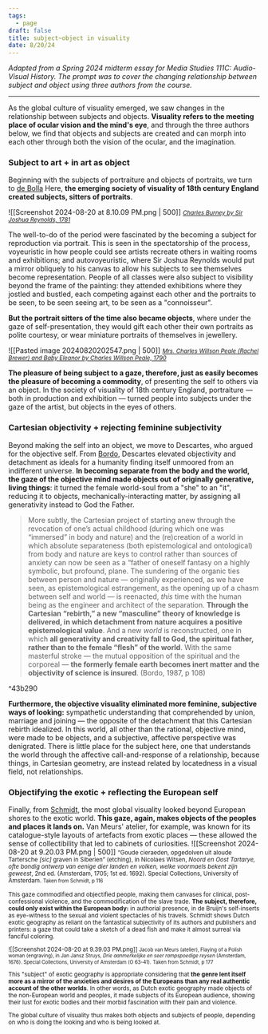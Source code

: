 ```yaml
---
tags:
  - page
draft: false
title: subject~object in visuality
date: 8/20/24
---
```

*Adapted from a Spring 2024 midterm essay for Media Studies 111C: Audio-Visual History. The prompt was to cover the changing relationship between subject and object using three authors from the course.*

----

As the global culture of visuality emerged, we saw changes in the relationship between subjects and objects. **Visuality refers to the meeting place of ocular vision and the mind's eye**, and through the three authors below, we find that objects and subjects are created and can morph into each other through both the vision of the ocular, and the imagination. 

### Subject to art + in art as object
Beginning with the subjects of portraiture and objects of portraits, we turn to [de Bolla](https://www-sup.stanford.edu/books/title/?id=1756) Here, **the emerging society of visuality of 18th century England created subjects, sitters of portraits**. 

![[Screenshot 2024-08-20 at 8.10.09 PM.png | 500]]
*[<small><em>Charles Burney</em> by Sir Joshua Reynolds, 1781</small>](https://www.npg.org.uk/collections/search/portrait/mw00944/Charles-Burney)*

The well-to-do of the period were fascinated by the becoming a subject for reproduction via portrait. This is seen in the spectatorship of the process, voyeuristic in how people could see artists recreate others in waiting rooms and exhibitions; and autovoyeuristic, where Sir Joshua Reynolds would put a mirror obliquely to his canvas to allow his subjects to see themselves become representation. People of all classes were also subject to visibility beyond the frame of the painting: they attended exhibitions where they jostled and bustled, each competing against each other and the portraits to be seen, to be seen seeing art, to be seen as a "connoisseur". 

**But the portrait sitters of the time also became objects**, where under the gaze of self-presentation, they would gift each other their own portraits as polite courtesy, or wear miniature portraits of themselves in jewellery. 

![[Pasted image 20240820202547.png  | 500]]
*[<small><em>Mrs. Charles Willson Peale (Rachel Brewer) and Baby Eleanor</em> by Charles Willson Peale, 1790</small>](https://www.metmuseum.org/art/collection/search/15126)*

**The pleasure of being subject to a gaze, therefore, just as easily becomes the pleasure of becoming a commodity**, of presenting the self to others via an object. In the society of visuality of 18th century England, portraiture — both in production and exhibition — turned people into subjects under the gaze of the artist, but objects in the eyes of others.

### Cartesian objectivity + rejecting feminine subjectivity
Beyond making the self into an object, we move to Descartes, who argued for the objective self. From [Bordo](https://sunypress.edu/Books/T/The-Flight-to-Objectivity), Descartes elevated objectivity and detachment as ideals for a humanity finding itself unmoored from an indifferent universe. **In becoming separate from the body and the world, the gaze of the objective mind made objects out of originally generative, living things**: it turned the female world-soul from a "she" to an "it", reducing it to objects, mechanically-interacting matter, by assigning all generativity instead to God the Father.

> More subtly, the Cartesian project of starting anew through the revocation of one’s actual childhood (during which one was “immersed” in body and nature) and the (re)creation of a world in which absolute separateness (both epistemological and ontological) from body and nature are keys to control rather than sources of anxiety can now be seen as a “father of oneself fantasy on a highly symbolic, but profound, plane. The sundering of the organic ties between person and nature — originally experienced, as we have seen, as epistemological estrangement, as the opening up of a chasm between self and world — is reenacted, _this_ time with the human being as the engineer and architect of the separation. **Through the Cartesian “rebirth,” a new “masculine” theory of knowledge is delivered, in which detachment from nature acquires a positive epistemological value**. And a new _world_ is reconstructed, one in which **all generativity and creativity fall to God, the spiritual father, rather than to the female “flesh” of the world**. With the same masterful stroke — the mutual opposition of the spiritual and the corporeal — **the formerly female earth becomes inert matter and the objectivity of science is insured**. (Bordo, 1987, p 108)

^43b290

**Furthermore, the objective visuality eliminated more feminine, subjective ways of looking:** sympathetic understanding that comprehended by union, marriage and joining — the opposite of the detachment that this Cartesian rebirth idealized. In this world, all other than the rational, objective mind, were made to be objects, and a subjective, affective perspective was denigrated. There is little place for the subject here, one that understands the world through the affective call-and-response of a relationship, because things, in Cartesian geometry, are instead related by locatedness in a visual field, not relationships.

### Objectifying the exotic + reflecting the European self
Finally, from [Schmidt](https://www.pennpress.org/9780812224504/inventing-exoticism/), the most global visuality looked beyond European shores to the exotic world. **This gaze, again, makes objects of the peoples and places it lands on.** Van Meurs' atelier, for example, was known for its catalogue-style layouts of artefacts from exotic places — these allowed the sense of collectibility that led to cabinets of curiosities. 
![[Screenshot 2024-08-20 at 9.20.03 PM.png | 500]]
<small>“Goude cieraeden, opgedolven uit aloude Tartersche <em>[sic]</em> graven in Siberien” (etching), in Nicolaes Witsen, <em>Noord en Oost Tartarye, ofte bondig ontwerp van eenige dier landen en volken, welke voormaels bekent zijn geweest</em>, 2nd ed. (Amsterdam, 1705; 1st ed. 1692). Special Collections, University of Amsterdam. 
</n>
<small>Taken from Schmidt, p 116</small>

This gaze commodified and objectified people, making them canvases for clinical, post-confessional violence, and the commodification of the slave trade. **The subject, therefore, could only exist within the European body:** in authorial presence, in de Bruijn's self-inserts as eye-witness to the sexual and violent spectacles of his travels. Schmidt shows Dutch exotic geography as reliant on the fantastical subjectivity of its authors and publishers and printers: a gaze that could take a sketch of a dead fish and make it almost surreal via fanciful coloring.

![[Screenshot 2024-08-20 at 9.39.03 PM.png]]
<small>Jacob van Meurs (atelier), Flaying of a Polish woman (engraving), in Jan Jansz Struys, <em>Drie aanmerkelijke en seer rampspoedige reysen</em> (Amsterdam, 1676). Special Collections, University of Amsterdam (O 63-41).</small>
<small>Taken from Schmidt, p 177 </small>

This "subject" of exotic geography is appropriate considering that **the genre lent itself more as a mirror of the anxieties and desires of the Europeans than any real authentic account of the other worlds**. In other words, as Dutch exotic geography made objects of the non-European world and peoples, it made subjects of its European audience, showing their lust for exotic bodies and their morbid fascination with their pain and violence. 

The global culture of visuality thus makes both objects and subjects of people, depending on who is doing the looking and who is being looked at.
